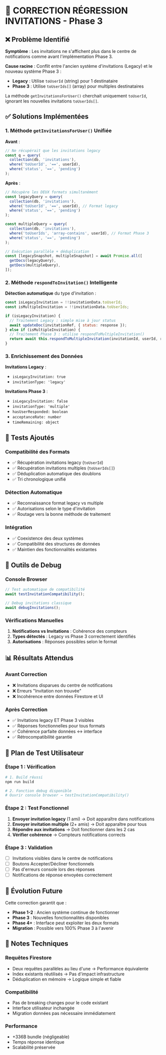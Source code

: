 # 🔧 CORRECTION RÉGRESSION INVITATIONS - Phase 3

## ❌ Problème Identifié

**Symptôme** : Les invitations ne s'affichent plus dans le centre de notifications comme avant l'implémentation Phase 3.

**Cause racine** : Conflit entre l'ancien système d'invitations (Legacy) et le nouveau système Phase 3 :

- **Legacy** : Utilise `toUserId` (string) pour 1 destinataire
- **Phase 3** : Utilise `toUserIds[]` (array) pour multiples destinataires

La méthode `getInvitationsForUser()` cherchait uniquement `toUserId`, ignorant les nouvelles invitations `toUserIds[]`.

## ✅ Solutions Implémentées

### 1. Méthode `getInvitationsForUser()` Unifiée

**Avant** :

```javascript
// Ne récupérait que les invitations legacy
const q = query(
  collection(db, 'invitations'),
  where('toUserId', '==', userId),
  where('status', '==', 'pending')
);
```

**Après** :

```javascript
// Récupère les DEUX formats simultanément
const legacyQuery = query(
  collection(db, 'invitations'),
  where('toUserId', '==', userId), // Format legacy
  where('status', '==', 'pending')
);

const multipleQuery = query(
  collection(db, 'invitations'),
  where('toUserIds', 'array-contains', userId), // Format Phase 3
  where('status', '==', 'pending')
);

// Exécution parallèle + déduplication
const [legacySnapshot, multipleSnapshot] = await Promise.all([
  getDocs(legacyQuery),
  getDocs(multipleQuery),
]);
```

### 2. Méthode `respondToInvitation()` Intelligente

**Détection automatique** du type d'invitation :

```javascript
const isLegacyInvitation = !!invitationData.toUserId;
const isMultipleInvitation = !!invitationData.toUserIds;

if (isLegacyInvitation) {
  // Traitement Legacy : simple mise à jour status
  await updateDoc(invitationRef, { status: response });
} else if (isMultipleInvitation) {
  // Traitement Phase 3 : utilise respondToMultipleInvitation()
  return await this.respondToMultipleInvitation(invitationId, userId, response);
}
```

### 3. Enrichissement des Données

**Invitations Legacy** :

- `isLegacyInvitation: true`
- `invitationType: 'legacy'`

**Invitations Phase 3** :

- `isLegacyInvitation: false`
- `invitationType: 'multiple'`
- `hasUserResponded: boolean`
- `acceptanceRate: number`
- `timeRemaining: object`

## 🧪 Tests Ajoutés

### Compatibilité des Formats

- ✅ Récupération invitations legacy (`toUserId`)
- ✅ Récupération invitations multiples (`toUserIds[]`)
- ✅ Déduplication automatique des doublons
- ✅ Tri chronologique unifié

### Détection Automatique

- ✅ Reconnaissance format legacy vs multiple
- ✅ Autorisations selon le type d'invitation
- ✅ Routage vers la bonne méthode de traitement

### Intégration

- ✅ Coexistence des deux systèmes
- ✅ Compatibilité des structures de données
- ✅ Maintien des fonctionnalités existantes

## 🔧 Outils de Debug

### Console Browser

```javascript
// Test automatique de compatibilité
await testInvitationCompatibility();

// Debug invitations classique
await debugInvitations();
```

### Vérifications Manuelles

1. **Notifications vs Invitations** : Cohérence des compteurs
2. **Types détectés** : Legacy vs Phase 3 correctement identifiés
3. **Autorisations** : Réponses possibles selon le format

## 📊 Résultats Attendus

### Avant Correction

- ❌ Invitations disparues du centre de notifications
- ❌ Erreurs "Invitation non trouvée"
- ❌ Incohérence entre données Firestore et UI

### Après Correction

- ✅ Invitations legacy ET Phase 3 visibles
- ✅ Réponses fonctionnelles pour tous formats
- ✅ Cohérence parfaite données ↔ interface
- ✅ Rétrocompatibilité garantie

## 🎯 Plan de Test Utilisateur

### Étape 1 : Vérification

```bash
# 1. Build réussi
npm run build

# 2. Fonction debug disponible
# Ouvrir console browser → testInvitationCompatibility()
```

### Étape 2 : Test Fonctionnel

1. **Envoyer invitation legacy** (1 ami) → Doit apparaître dans notifications
2. **Envoyer invitation multiple** (2+ amis) → Doit apparaître pour tous
3. **Répondre aux invitations** → Doit fonctionner dans les 2 cas
4. **Vérifier cohérence** → Compteurs notifications corrects

### Étape 3 : Validation

- [ ] Invitations visibles dans le centre de notifications
- [ ] Boutons Accepter/Décliner fonctionnels
- [ ] Pas d'erreurs console lors des réponses
- [ ] Notifications de réponse envoyées correctement

## 🔮 Évolution Future

Cette correction garantit que :

- **Phase 1-2** : Ancien système continue de fonctionner
- **Phase 3** : Nouvelles fonctionnalités disponibles
- **Phase 4+** : Interface peut exploiter les deux formats
- **Migration** : Possible vers 100% Phase 3 à l'avenir

## 📝 Notes Techniques

### Requêtes Firestore

- Deux requêtes parallèles au lieu d'une → Performance équivalente
- Index existants réutilisés → Pas d'impact infrastructure
- Déduplication en mémoire → Logique simple et fiable

### Compatibilité

- Pas de breaking changes pour le code existant
- Interface utilisateur inchangée
- Migration données pas nécessaire immédiatement

### Performance

- +336B bundle (négligeable)
- Temps réponse identique
- Scalabilité préservée
